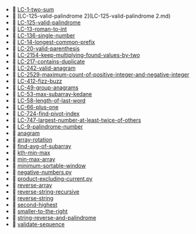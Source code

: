 * 📄 [LC-1-two-sum](LC-1-two-sum.md)
* 📄 [LC-125-valid-palindrome 2](LC-125-valid-palindrome 2.md)
* 📄 [LC-125-valid-palindrome](LC-125-valid-palindrome.md)
* 📄 [LC-13-roman-to-int](LC-13-roman-to-int.md)
* 📄 [LC-136-single-number](LC-136-single-number.md)
* 📄 [LC-14-longest-common-prefix](LC-14-longest-common-prefix.md)
* 📄 [LC-20-valid-parenthesis](LC-20-valid-parenthesis.md)
* 📄 [LC-2154-keep-multiplying-found-values-by-two](LC-2154-keep-multiplying-found-values-by-two.md)
* 📄 [LC-217-contains-duplicate](LC-217-contains-duplicate.md)
* 📄 [LC-242-valid-anagram](LC-242-valid-anagram.md)
* 📄 [LC-2529-maximum-count-of-positive-integer-and-negative-integer](LC-2529-maximum-count-of-positive-integer-and-negative-integer.md)
* 📄 [LC-412-fizz-buzz](LC-412-fizz-buzz.md)
* 📄 [LC-49-group-anagrams](LC-49-group-anagrams.md)
* 📄 [LC-53-max-subarray-kedane](LC-53-max-subarray-kedane.md)
* 📄 [LC-58-length-of-last-word](LC-58-length-of-last-word.md)
* 📄 [LC-66-plus-one](LC-66-plus-one.md)
* 📄 [LC-724-find-pivot-index](LC-724-find-pivot-index.md)
* 📄 [LC-747-largest-number-at-least-twice-of-others](LC-747-largest-number-at-least-twice-of-others.md)
* 📄 [LC-9-palindrome-number](LC-9-palindrome-number.md)
* 📄 [anagram](anagram.md)
* 📄 [array-rotation](array-rotation.md)
* 📄 [find-avg-of-subarray](find-avg-of-subarray.md)
* 📄 [kth-min-max](kth-min-max.md)
* 📄 [min-max-array](min-max-array.md)
* 📄 [minimum-sortable-window](minimum-sortable-window.md)
* 📄 [negative-numbers.py](negative-numbers.py)
* 📄 [product-excluding-current.py](product-excluding-current.py)
* 📄 [reverse-array](reverse-array.md)
* 📄 [reverse-string-recursive](reverse-string-recursive.md)
* 📄 [reverse-string](reverse-string.md)
* 📄 [second-highest](second-highest.md)
* 📄 [smaller-to-the-right](smaller-to-the-right.md)
* 📄 [string-reverse-and-palindrome](string-reverse-and-palindrome.md)
* 📄 [validate-sequence](validate-sequence.md)
